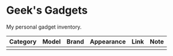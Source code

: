# Geek's Gadgets

My personal gadget inventory.

| Category | Model | Brand | Appearance | Link | Note |
| --- | --- | --- | --- | --- | --- |
|  |  |  |  |  |  |
